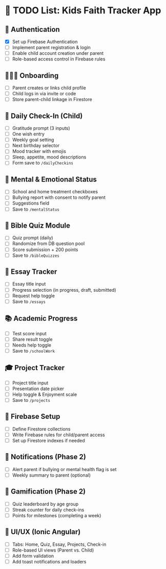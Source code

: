 # 📌 TODO List: Kids Faith Tracker App

## 🔐 Authentication
- [x] Set up Firebase Authentication
- [ ] Implement parent registration & login
- [ ] Enable child account creation under parent
- [ ] Role-based access control in Firebase rules

## 👨‍👩‍👧 Onboarding
- [ ] Parent creates or links child profile
- [ ] Child logs in via invite or code
- [ ] Store parent-child linkage in Firestore

## 📆 Daily Check-In (Child)
- [ ] Gratitude prompt (3 inputs)
- [ ] One wish entry
- [ ] Weekly goal setting
- [ ] Next birthday selector
- [ ] Mood tracker with emojis
- [ ] Sleep, appetite, mood descriptions
- [ ] Form save to `/dailyCheckins`

## 🧠 Mental & Emotional Status
- [ ] School and home treatment checkboxes
- [ ] Bullying report with consent to notify parent
- [ ] Suggestions field
- [ ] Save to `/mentalStatus`

## 📖 Bible Quiz Module
- [ ] Quiz prompt (daily)
- [ ] Randomize from DB question pool
- [ ] Score submission + 200 points
- [ ] Save to `/bibleQuizzes`

## 📝 Essay Tracker
- [ ] Essay title input
- [ ] Progress selection (in progress, draft, submitted)
- [ ] Request help toggle
- [ ] Save to `/essays`

## 📚 Academic Progress
- [ ] Test score input
- [ ] Share result toggle
- [ ] Needs help toggle
- [ ] Save to `/schoolWork`

## 🎓 Project Tracker
- [ ] Project title input
- [ ] Presentation date picker
- [ ] Help toggle & Enjoyment scale
- [ ] Save to `/projects`

## 🧪 Firebase Setup
- [ ] Define Firestore collections
- [ ] Write Firebase rules for child/parent access
- [ ] Set up Firestore indexes if needed

## 💬 Notifications (Phase 2)
- [ ] Alert parent if bullying or mental health flag is set
- [ ] Weekly summary to parent (optional)

## 🧩 Gamification (Phase 2)
- [ ] Quiz leaderboard by age group
- [ ] Streak counter for daily check-ins
- [ ] Points for milestones (completing a week)

## 📱 UI/UX (Ionic Angular)
- [ ] Tabs: Home, Quiz, Essay, Projects, Check-in
- [ ] Role-based UI views (Parent vs. Child)
- [ ] Add form validation
- [ ] Add toast notifications and loaders
